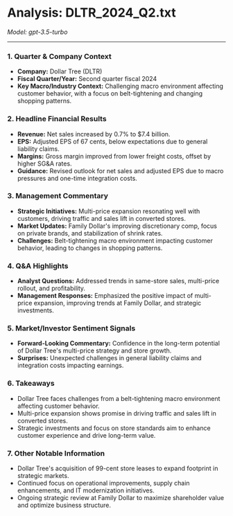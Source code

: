 # Analysis: DLTR_2024_Q2.txt

*Model: gpt-3.5-turbo*

---

### 1. Quarter & Company Context
- **Company:** Dollar Tree (DLTR)
- **Fiscal Quarter/Year:** Second quarter fiscal 2024
- **Key Macro/Industry Context:** Challenging macro environment affecting customer behavior, with a focus on belt-tightening and changing shopping patterns.

### 2. Headline Financial Results
- **Revenue:** Net sales increased by 0.7% to $7.4 billion.
- **EPS:** Adjusted EPS of 67 cents, below expectations due to general liability claims.
- **Margins:** Gross margin improved from lower freight costs, offset by higher SG&A rates.
- **Guidance:** Revised outlook for net sales and adjusted EPS due to macro pressures and one-time integration costs.

### 3. Management Commentary
- **Strategic Initiatives:** Multi-price expansion resonating well with customers, driving traffic and sales lift in converted stores.
- **Market Updates:** Family Dollar's improving discretionary comp, focus on private brands, and stabilization of shrink rates.
- **Challenges:** Belt-tightening macro environment impacting customer behavior, leading to changes in shopping patterns.

### 4. Q&A Highlights
- **Analyst Questions:** Addressed trends in same-store sales, multi-price rollout, and profitability.
- **Management Responses:** Emphasized the positive impact of multi-price expansion, improving trends at Family Dollar, and strategic investments.

### 5. Market/Investor Sentiment Signals
- **Forward-Looking Commentary:** Confidence in the long-term potential of Dollar Tree's multi-price strategy and store growth.
- **Surprises:** Unexpected challenges in general liability claims and integration costs impacting earnings.

### 6. Takeaways
- Dollar Tree faces challenges from a belt-tightening macro environment affecting customer behavior.
- Multi-price expansion shows promise in driving traffic and sales lift in converted stores.
- Strategic investments and focus on store standards aim to enhance customer experience and drive long-term value.

### 7. Other Notable Information
- Dollar Tree's acquisition of 99-cent store leases to expand footprint in strategic markets.
- Continued focus on operational improvements, supply chain enhancements, and IT modernization initiatives.
- Ongoing strategic review at Family Dollar to maximize shareholder value and optimize business structure.